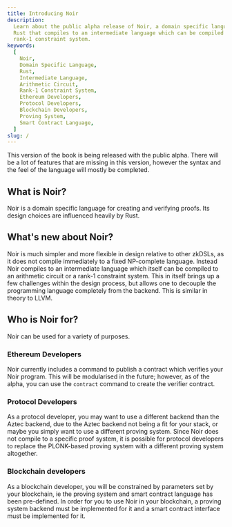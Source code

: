 ```yaml
---
title: Introducing Noir
description:
  Learn about the public alpha release of Noir, a domain specific language heavily influenced by
  Rust that compiles to an intermediate language which can be compiled to an arithmetic circuit or a
  rank-1 constraint system.
keywords:
  [
    Noir,
    Domain Specific Language,
    Rust,
    Intermediate Language,
    Arithmetic Circuit,
    Rank-1 Constraint System,
    Ethereum Developers,
    Protocol Developers,
    Blockchain Developers,
    Proving System,
    Smart Contract Language,
  ]
slug: /
---
```


This version of the book is being released with the public alpha. There will be a lot of features
that are missing in this version, however the syntax and the feel of the language will mostly be
completed.

## What is Noir?

Noir is a domain specific language for creating and verifying proofs. Its design choices are
influenced heavily by Rust.

## What's new about Noir?

Noir is much simpler and more flexible in design relative to other zkDSLs, as it does not compile immediately to a fixed NP-complete language. Instead Noir compiles to an intermediate language which itself can be compiled
to an arithmetic circuit or a rank-1 constraint system. This in itself brings up a few challenges
within the design process, but allows one to decouple the programming language completely from the
backend. This is similar in theory to LLVM.

## Who is Noir for?

Noir can be used for a variety of purposes.

### Ethereum Developers

Noir currently includes a command to publish a contract which verifies your Noir program. This will
be modularised in the future; however, as of the alpha, you can use the `contract` command to create
the verifier contract.

### Protocol Developers

As a protocol developer, you may want to use a different backend than the Aztec backend, due to the Aztec backend not being a fit for your stack, or maybe you simply want to use a different proving system. Since Noir does not compile
to a specific proof system, it is possible for protocol developers to replace the PLONK-based
proving system with a different proving system altogether.

### Blockchain developers

As a blockchain developer, you will be constrained by parameters set by your blockchain, ie the
proving system and smart contract language has been pre-defined. In order for you to use Noir in
your blockchain, a proving system backend must be implemented for it and a smart contract interface
must be implemented for it.
